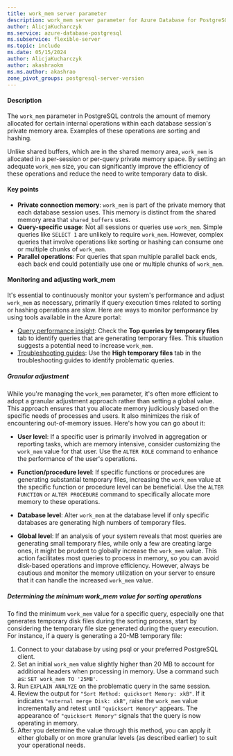 ```yaml
---
title: work_mem server parameter
description: work_mem server parameter for Azure Database for PostgreSQL - Flexible Server.
author: AlicjaKucharczyk
ms.service: azure-database-postgresql
ms.subservice: flexible-server
ms.topic: include
ms.date: 05/15/2024
author: AlicjaKucharczyk
author: akashraokm
ms.ms.author: akashrao
zone_pivot_groups: postgresql-server-version
---
```

#### Description

The `work_mem` parameter in PostgreSQL controls the amount of memory allocated for certain internal operations within each database session's private memory area. Examples of these operations are sorting and hashing.

Unlike shared buffers, which are in the shared memory area, `work_mem` is allocated in a per-session or per-query private memory space. By setting an adequate `work_mem` size, you can significantly improve the efficiency of these operations and reduce the need to write temporary data to disk.

#### Key points

* **Private connection memory**: `work_mem` is part of the private memory that each database session uses. This memory is distinct from the shared memory area that `shared_buffers` uses.
* **Query-specific usage**: Not all sessions or queries use `work_mem`. Simple queries like `SELECT 1` are unlikely to require `work_mem`. However, complex queries that involve operations like sorting or hashing can consume one or multiple chunks of `work_mem`.
* **Parallel operations**: For queries that span multiple parallel back ends, each back end could potentially use one or multiple chunks of `work_mem`.

#### Monitoring and adjusting work_mem

It's essential to continuously monitor your system's performance and adjust `work_mem` as necessary, primarily if query execution times related to sorting or hashing operations are slow. Here are ways to monitor performance by using tools available in the Azure portal:

* [Query performance insight](../concepts-query-performance-insight.md): Check the **Top queries by temporary files** tab to identify queries that are generating temporary files. This situation suggests a potential need to increase `work_mem`.
* [Troubleshooting guides](../concepts-troubleshooting-guides.md): Use the **High temporary files** tab in the troubleshooting guides to identify problematic queries.

##### Granular adjustment

While you're managing the `work_mem` parameter, it's often more efficient to adopt a granular adjustment approach rather than setting a global value. This approach ensures that you allocate memory judiciously based on the specific needs of processes and users. It also minimizes the risk of encountering out-of-memory issues. Here's how you can go about it:

* **User level**: If a specific user is primarily involved in aggregation or reporting tasks, which are memory intensive, consider customizing the `work_mem` value for that user. Use the `ALTER ROLE` command to enhance the performance of the user's operations.

* **Function/procedure level**: If specific functions or procedures are generating substantial temporary files, increasing the `work_mem` value at the specific function or procedure level can be beneficial. Use the `ALTER FUNCTION` or `ALTER PROCEDURE` command to specifically allocate more memory to these operations.

* **Database level**: Alter `work_mem` at the database level if only specific databases are generating high numbers of temporary files.

* **Global level**: If an analysis of your system reveals that most queries are generating small temporary files, while only a few are creating large ones, it might be prudent to globally increase the `work_mem` value. This action facilitates most queries to process in memory, so you can avoid disk-based operations and improve efficiency. However, always be cautious and monitor the memory utilization on your server to ensure that it can handle the increased `work_mem` value.

##### Determining the minimum work_mem value for sorting operations

To find the minimum `work_mem` value for a specific query, especially one that generates temporary disk files during the sorting process, start by considering the temporary file size generated during the query execution. For instance, if a query is generating a 20-MB temporary file:

1. Connect to your database by using psql or your preferred PostgreSQL client.
2. Set an initial `work_mem` value slightly higher than 20 MB to account for additional headers when processing in memory. Use a command such as: `SET work_mem TO '25MB'`.
3. Run `EXPLAIN ANALYZE` on the problematic query in the same session.
4. Review the output for `"Sort Method: quicksort Memory: xkB"`. If it indicates `"external merge Disk: xkB"`, raise the `work_mem` value incrementally and retest until `"quicksort Memory"` appears. The appearance of `"quicksort Memory"` signals that the query is now operating in memory.
5. After you determine the value through this method, you can apply it  either globally or on more granular levels (as described earlier) to suit your operational needs.